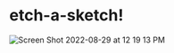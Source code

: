 # etch-a-sketch!

![Screen Shot 2022-08-29 at 12 19 13 PM](https://user-images.githubusercontent.com/108698155/187282449-03f0d986-051d-47c6-88ef-8e37716f577f.png)
